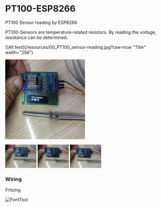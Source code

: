 # PT100-ESP8266
PT100 Sensor reading by ESP8266

PT100-Sensors are temperature-related resistors. By reading the voltage, resistance can be determined.

![Alt text](/resources/00_PT100_sensor-reading.jpg?raw=true "Title" width="256")


<img src="/resources/00_PT100_sensor-reading.jpg" width="256" height="256" title="Github Logo">


<p float="left">
  <img src="/resources/00_PT100_intro-logo.jpg" width="100" />
  <img src="/resources/00_PT100_intro-description.jpg" width="100" /> 
  <img src="/resources/00_PT100_sensor-reading.jpg" width="100" />
</p>




### Wiring

Fritzing


![FontTool](https://github.com/squix78/esp8266-oled-ssd1306/raw/master/resources/FontTool.png)
